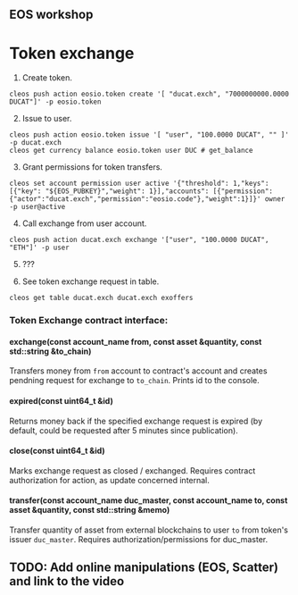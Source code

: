 ## EOS workshop

# Token exchange

1. Create token.

`cleos push action eosio.token create '[ "ducat.exch", "7000000000.0000 DUCAT"]' -p eosio.token`

2. Issue to user.

```
cleos push action eosio.token issue '[ "user", "100.0000 DUCAT", "" ]' -p ducat.exch
cleos get currency balance eosio.token user DUC # get_balance
```

3. Grant permissions for token transfers.

`cleos set account permission user active '{"threshold": 1,"keys": [{"key": "${EOS_PUBKEY}","weight": 1}],"accounts": [{"permission":{"actor":"ducat.exch","permission":"eosio.code"},"weight":1}]}' owner -p user@active`

4. Call exchange from user account.

`cleos push action ducat.exch exchange '["user", "100.0000 DUCAT", "ETH"]' -p user`

5. ???

6. See token exchange request in table.

`cleos get table ducat.exch ducat.exch exoffers`


### Token Exchange contract interface:

#### exchange(const account_name from, const asset &quantity, const std::string &to_chain)

Transfers money from `from` account to contract's account and creates pendning request for exchange to `to_chain`.
Prints id to the console.

#### expired(const uint64_t &id)

Returns money back if the specified exchange request is expired (by default, could be requested after 5 minutes since publication).

#### close(const uint64_t &id)

Marks exchange request as closed / exchanged. Requires contract authorization for action, as update concerned internal.

#### transfer(const account_name duc_master, const account_name to, const asset &quantity, const std::string &memo)

Transfer quantity of asset from external blockchains to user `to` from token's issuer `duc_master`. Requires authorization/permissions for duc_master.

## TODO: Add online manipulations (EOS, Scatter) and link to the video